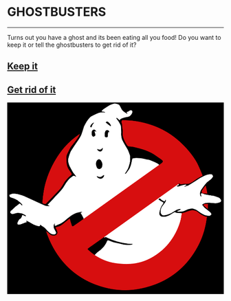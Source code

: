 # GHOSTBUSTERS
---

Turns out you have a ghost and its been eating all you food! Do you want to keep it or tell the ghostbusters to get rid of it?
## [Keep it](Keepit.md)
## [Get rid of it](Getridofit.md)

![ghostbuster](download3.gif)